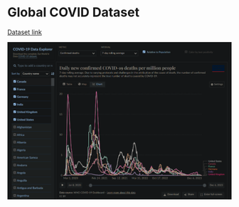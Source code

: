 # Global COVID Dataset

<a href="https://ourworldindata.org/covid-deaths" target="_blank">Dataset link</a>


<img src="graph.png">
